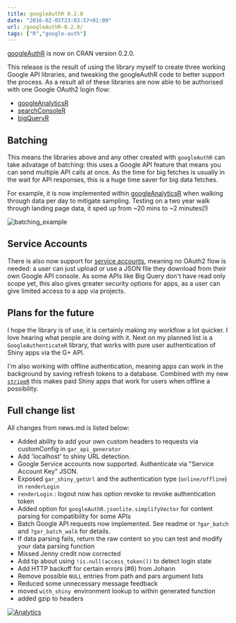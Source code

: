```yaml
---
title: googleAuthR 0.2.0
date: "2016-02-05T23:03:57+01:00"
url: /googleAuthR-0.2.0/
tags: ["R","google-auth"]
---
```


[googleAuthR](https://github.com/MarkEdmondson1234/googleAuthR) is now on CRAN version 0.2.0.

This release is the result of using the library myself to create three working Google API libraries, and tweaking the googleAuthR code to better support the process.  As a result all of these libraries are now able to be authorised with one Google OAuth2 login flow:

* [googleAnalyticsR](https://github.com/MarkEdmondson1234/googleAnalyticsR_public)
* [searchConsoleR](https://github.com/MarkEdmondson1234/searchConsoleR)
* [bigQueryR](https://github.com/MarkEdmondson1234/bigQueryR)

## Batching 

This means the libraries above and any other created with `googleAuthR` can take advatage of batching: this uses a Google API feature that means you can send multiple API calls at once.  As the time for big fetches is usually in the wait for API responses, this is a huge time saver for big data fetches.  

For example, it is now implemented within [googleAnalyticsR](https://github.com/MarkEdmondson1234/googleAnalyticsR_public) when walking through data per day to mitigate sampling.  Testing on a two year walk through landing page data, it sped up from ~20 mins to ~2 minutes(!)

![batching_example](../images/batch_example.png)

## Service Accounts

There is also now support for [service accounts](https://developers.google.com/identity/protocols/OAuth2ServiceAccount), meaning no OAuth2 flow is needed: a user can just upload or use a JSON file they download from their own Google API console.  As some APIs like Big Query don't have read only scope yet, this also gives greater security options for apps, as a user can give limited access to a app via projects. 

## Plans for the future

I hope the library is of use, it is certainly making my workflow a lot quicker.  I love hearing what people are doing with it.  Next on my planned list is a `GoogleAuthenticateR` library, that works with pure user authentication of Shiny apps via the G+ API. 

I'm also working with offline authentication, meaning apps can work in the background by saving refresh tokens to a database.  Combined with my new [`stripeR`](https://github.com/MarkEdmondson1234/stripeR) this makes paid Shiny apps that work for users when offline a possibility. 

## Full change list

All changes from news.md is listed below:

* Added ability to add your own custom headers to requests via customConfig in `gar_api_generator`
* Add 'localhost' to shiny URL detection.
* Google Service accounts now supported. Authenticate via "Service Account Key" JSON.
* Exposed `gar_shiny_getUrl` and the authentication type (`online/offline`) in `renderLogin`
* `renderLogin` : logout now has option revoke to revoke authentication token
* Added option for `googleAuthR.jsonlite.simplifyVector` for content parsing for compatibility for some APIs
* Batch Google API requests now implemented. See readme or `?gar_batch` and `?gar_batch_walk` for details.
* If data parsing fails, return the raw content so you can test and modify your data parsing function
* Missed Jenny credit now corrected
* Add tip about using `!is.null(access_token())` to detect login state
* Add HTTP backoff for certain errors (#6) from Johann
* Remove possible `NULL` entries from path and pars argument lists
* Reduced some unnecessary message feedback
* moved `with_shiny `environment lookup to within generated function
* added gzip to headers


[![Analytics](https://ga-beacon.appspot.com/UA-73050356-1/115064340704113209584/googleAuthR/v0.2.0)](https://github.com/MarkEdmondson1234/googleAuthR)


